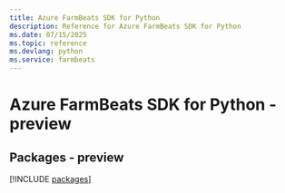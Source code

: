 ```yaml
---
title: Azure FarmBeats SDK for Python
description: Reference for Azure FarmBeats SDK for Python
ms.date: 07/15/2025
ms.topic: reference
ms.devlang: python
ms.service: farmbeats
---
```

# Azure FarmBeats SDK for Python - preview
## Packages - preview
[!INCLUDE [packages](farmbeats-index.md)]